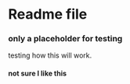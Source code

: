 # Readme file

### only a placeholder for testing

testing how this will work.

#### not sure I like this
